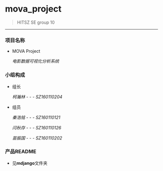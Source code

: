 # **mova_project**

>HITSZ SE group 10

---

### 项目名称

- MOVA Project

   *电影数据可视化分析系统*

### 小组构成

- 组长 

  *柯瀚林 - - - SZ160110204*

- 组员 

  *秦浩铭 - - - SZ160110121*

  *闫秋存 - - - SZ160110126*
 
  *苗振国 - - - SZ160110202*

### 产品README

- 见**mdjango**文件夹
